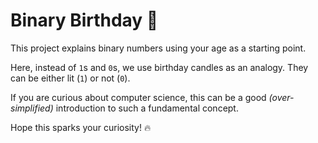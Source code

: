 # Binary Birthday 🎂

This project explains binary numbers using your age as a starting point.

Here, instead of `1`s and `0`s, we use birthday candles as an analogy. They can be either lit (`1`) or not (`0`).

If you are curious about computer science, this can be a good _(over-simplified)_ introduction to such a fundamental concept.

Hope this sparks your curiosity! 🔥
